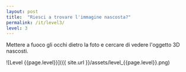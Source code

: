 ```yaml
---
layout: post
title:  "Riesci a trovare l'immagine nascosta?"
permalink: /it/level3/
level: 3
---
```

Mettere a fuoco gli occhi dietro la foto e cercare di vedere l'oggetto 3D nascosti.

![Level {{page.level}}]({{ site.url }}/assets/level_{{page.level}}.png)